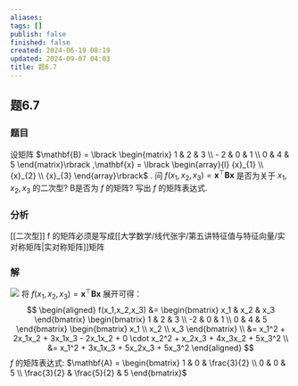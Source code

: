 ```yaml
---
aliases: 
tags: []
publish: false
finished: false
created: 2024-06-19 08:19
updated: 2024-09-07 04:03
title: 题6.7
---
```

## 题6.7
### 题目
设矩阵 $\mathbf{B} = \lbrack  \begin{matrix} 1 & 2 & 3 \\   - 2 & 0 & 1 \\  0 & 4 & 5 \end{matrix}\rbrack  ,\mathbf{x} = \lbrack  \begin{array}{l} {x}_{1} \\  {x}_{2} \\  {x}_{3} \end{array}\rbrack$ . 
问 $f( {{x}_{1},{x}_{2},{x}_{3}})  = {\mathbf{x}}^{\top }\mathbf{B}\mathbf{x}$ 是否为关于 ${x}_{1},{x}_{2},{x}_{3}$ 的二次型?
B是否为 $f$ 的矩阵?
写出 $f$ 的矩阵表达式.
### 分析
[[二次型]] f 的矩阵必须是写成[[大学数学/线代张宇/第五讲特征值与特征向量/实对称矩阵|实对称矩阵]]矩阵
### 解 
![](https://img.hwenyi.tech/202406241816737.webp)
将 $f(x_1,x_2,x_3) = \mathbf{x}^\top \mathbf{B} \mathbf{x}$ 展开可得：
$$
\begin{aligned}
f(x_1,x_2,x_3) &= \begin{bmatrix} x_1 & x_2 & x_3 \end{bmatrix} \begin{bmatrix} 1 & 2 & 3 \\ -2 & 0 & 1 \\ 0 & 4 & 5 \end{bmatrix} \begin{bmatrix} x_1 \\ x_2 \\ x_3 \end{bmatrix} \\
&= x_1^2 + 2x_1x_2 + 3x_1x_3 - 2x_1x_2 + 0 \cdot x_2^2 + x_2x_3 + 4x_3x_2 + 5x_3^2 \\
&= x_1^2 + 3x_1x_3 + 5x_2x_3 + 5x_3^2 
\end{aligned}
$$
$f$ 的矩阵表达式: 
$\mathbf{A} = \begin{bmatrix} 1 & 0 & \frac{3}{2} \\ 0 & 0 & 5 \\ \frac{3}{2} & \frac{5}{2} & 5 \end{bmatrix}$

